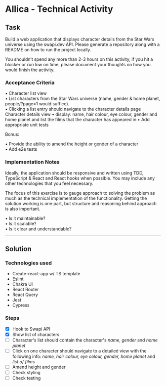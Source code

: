 # Allica - Technical Activity

## Task

Build a web application that displays character details from the Star Wars universe using the swapi.dev API. Please generate a repository along with a README on how to run the project locally.

You shouldn’t spend any more than 2-3 hours on this activity, if you hit a blocker or run low on time, please document your thoughts on how you would finish the activity. 
 
### Acceptance Criteria
• Character list view  
• List characters from the Star Wars universe (name, gender & home planet, people/?page=1 would suffice).  
• Clicking a list entry should navigate to the character details page Character details view 
• display: name, hair colour, eye colour, gender and home planet and list the films that the character has appeared in 
• Add appropriate unit tests 

Bonus:

• Provide the ability to amend the height or gender of a character  
• Add e2e tests 
 
### Implementation Notes 
Ideally, the application should be responsive and written using TDD, TypeScript & React and React hooks when possible. You may include any other technologies that you feel necessary. 
 
The focus of this exercise is to gauge approach to solving the problem as much as the technical implementation of the functionality. Getting the solution working is one part, but structure and reasoning behind approach is also important.  
  
• Is it maintainable?  
• Is it scalable?  
• Is it clear and understandable?

---

## Solution 

### Technologies used
- Create-react-app w/ TS template
- Eslint
- Chakra UI
- React Router
- React Query
- Jest
- Cypress

### Steps
- [x] Hook to Swapi API
- [x] Show list of characters
- [ ] Character's list should contain the character's *name*, *gender* and *home planet*
- [ ] Click on one character should navigate to a detailed view with the following info: *name, hair colour, eye colour, gender, home planet* and *list of films*
- [ ] Amend height and gender
- [ ] Check styling
- [ ] Check testing